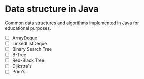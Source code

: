 # Data structure in Java
Common data structures and algorithms implemented in Java for educational purposes.

- [ ] ArrayDeque
- [ ] LinkedListDeque
- [ ] Binary Search Tree
- [ ] B-Tree 
- [ ] Red-Black Tree
- [ ] Dijkstra's
- [ ] Prim's